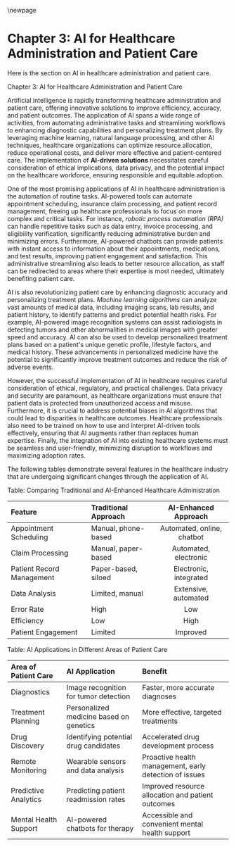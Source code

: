 \newpage

# Chapter 3: AI for Healthcare Administration and Patient Care

Here is the section on AI in healthcare administration and patient care.

Chapter 3: AI for Healthcare Administration and Patient Care

Artificial intelligence is rapidly transforming healthcare administration and patient care, offering innovative solutions to improve efficiency, accuracy, and patient outcomes. The application of AI spans a wide range of activities, from automating administrative tasks and streamlining workflows to enhancing diagnostic capabilities and personalizing treatment plans. By leveraging machine learning, natural language processing, and other AI techniques, healthcare organizations can optimize resource allocation, reduce operational costs, and deliver more effective and patient-centered care. The implementation of **AI-driven solutions** necessitates careful consideration of ethical implications, data privacy, and the potential impact on the healthcare workforce, ensuring responsible and equitable adoption.

One of the most promising applications of AI in healthcare administration is the automation of routine tasks. AI-powered tools can automate appointment scheduling, insurance claim processing, and patient record management, freeing up healthcare professionals to focus on more complex and critical tasks. For instance, *robotic process automation (RPA)* can handle repetitive tasks such as data entry, invoice processing, and eligibility verification, significantly reducing administrative burden and minimizing errors. Furthermore, AI-powered chatbots can provide patients with instant access to information about their appointments, medications, and test results, improving patient engagement and satisfaction. This administrative streamlining also leads to better resource allocation, as staff can be redirected to areas where their expertise is most needed, ultimately benefiting patient care.

AI is also revolutionizing patient care by enhancing diagnostic accuracy and personalizing treatment plans. *Machine learning algorithms* can analyze vast amounts of medical data, including imaging scans, lab results, and patient history, to identify patterns and predict potential health risks. For example, AI-powered image recognition systems can assist radiologists in detecting tumors and other abnormalities in medical images with greater speed and accuracy. AI can also be used to develop personalized treatment plans based on a patient's unique genetic profile, lifestyle factors, and medical history. These advancements in personalized medicine have the potential to significantly improve treatment outcomes and reduce the risk of adverse events.

However, the successful implementation of AI in healthcare requires careful consideration of ethical, regulatory, and practical challenges. Data privacy and security are paramount, as healthcare organizations must ensure that patient data is protected from unauthorized access and misuse. Furthermore, it is crucial to address potential biases in AI algorithms that could lead to disparities in healthcare outcomes. Healthcare professionals also need to be trained on how to use and interpret AI-driven tools effectively, ensuring that AI augments rather than replaces human expertise. Finally, the integration of AI into existing healthcare systems must be seamless and user-friendly, minimizing disruption to workflows and maximizing adoption rates.

The following tables demonstrate several features in the healthcare industry that are undergoing significant changes through the application of AI.

Table: Comparing Traditional and AI-Enhanced Healthcare Administration

| Feature                | Traditional Approach | AI-Enhanced Approach |
|:-----------------------|:----------------------|:-----------------------:|
| Appointment Scheduling | Manual, phone-based   | Automated, online, chatbot |
| Claim Processing       | Manual, paper-based   | Automated, electronic       |
| Patient Record Management| Paper-based, siloed | Electronic, integrated     |
| Data Analysis          | Limited, manual      | Extensive, automated      |
| Error Rate            | High                  | Low                     |
| Efficiency             | Low                  | High                    |
| Patient Engagement     | Limited              | Improved                |

Table: AI Applications in Different Areas of Patient Care

| Area of Patient Care  | AI Application                       | Benefit                                         |
|:----------------------|:--------------------------------------|:------------------------------------------------|
| Diagnostics           | Image recognition for tumor detection | Faster, more accurate diagnoses                 |
| Treatment Planning    | Personalized medicine based on genetics | More effective, targeted treatments            |
| Drug Discovery        | Identifying potential drug candidates  | Accelerated drug development process             |
| Remote Monitoring     | Wearable sensors and data analysis    | Proactive health management, early detection of issues |
| Predictive Analytics| Predicting patient readmission rates   | Improved resource allocation and patient outcomes|
| Mental Health Support| AI-powered chatbots for therapy        | Accessible and convenient mental health support  |